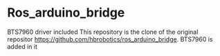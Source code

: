 # Ros_arduino_bridge
BTS7960 driver included
This repository is the clone of the original repositor https://github.com/hbrobotics/ros_arduino_bridge. BTS7960 is added in it 
